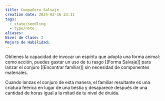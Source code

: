 ```yaml
---
title: Compañero Salvaje
creation date: 2024-02-16 23:11
tags:
  - state/seedling
  - type/note
aliases: 
Nivel de Clase: 2
Mejora de Habilidad:
---
```

Obtienes la capacidad de invocar un espíritu que adopta una forma animal: como acción, puedes
gastar un uso de tu rasgo [[Forma Salvaje]] para lanzar el conjuro [[Encontrar familiar]] sin necesidad de
componentes materiales.

Cuando lanzas el conjuro de esta manera, el familiar resultante es una criatura feérica en lugar de
una bestia y desaparece después de una cantidad de horas igual a la mitad de tu nivel de druida.






